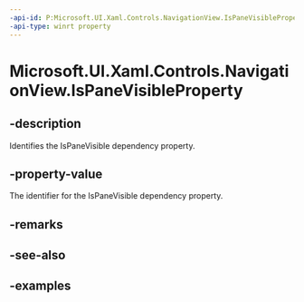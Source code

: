 ```yaml
---
-api-id: P:Microsoft.UI.Xaml.Controls.NavigationView.IsPaneVisibleProperty
-api-type: winrt property
---
```


<!-- Property syntax.
public DependencyProperty IsPaneVisibleProperty { get; }
-->

# Microsoft.UI.Xaml.Controls.NavigationView.IsPaneVisibleProperty

## -description

Identifies the IsPaneVisible dependency property.

## -property-value

The identifier for the IsPaneVisible dependency property.

## -remarks

## -see-also

## -examples

